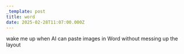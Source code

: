 ```yaml
---
_template: post
title: word
date: 2025-02-28T11:07:00.000Z
---
```

wake me up when AI can paste images in Word without messing up the layout
